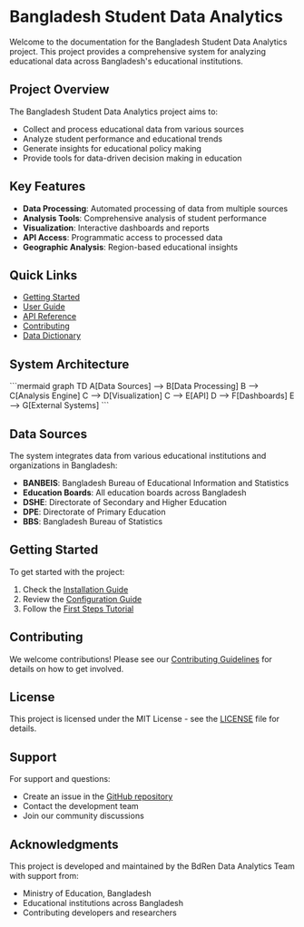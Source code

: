 # Bangladesh Student Data Analytics

Welcome to the documentation for the Bangladesh Student Data Analytics project. This project provides a comprehensive system for analyzing educational data across Bangladesh's educational institutions.

## Project Overview

The Bangladesh Student Data Analytics project aims to:

- Collect and process educational data from various sources
- Analyze student performance and educational trends
- Generate insights for educational policy making
- Provide tools for data-driven decision making in education

## Key Features

- **Data Processing**: Automated processing of data from multiple sources
- **Analysis Tools**: Comprehensive analysis of student performance
- **Visualization**: Interactive dashboards and reports
- **API Access**: Programmatic access to processed data
- **Geographic Analysis**: Region-based educational insights

## Quick Links

- [Getting Started](getting-started/installation.md)
- [User Guide](user-guide/data-processing.md)
- [API Reference](api-reference/data-processor.md)
- [Contributing](contributing/guidelines.md)
- [Data Dictionary](data-dictionary/overview.md)

## System Architecture

\`\`\`mermaid
graph TD
    A[Data Sources] --> B[Data Processing]
    B --> C[Analysis Engine]
    C --> D[Visualization]
    C --> E[API]
    D --> F[Dashboards]
    E --> G[External Systems]
\`\`\`

## Data Sources

The system integrates data from various educational institutions and organizations in Bangladesh:

- **BANBEIS**: Bangladesh Bureau of Educational Information and Statistics
- **Education Boards**: All education boards across Bangladesh
- **DSHE**: Directorate of Secondary and Higher Education
- **DPE**: Directorate of Primary Education
- **BBS**: Bangladesh Bureau of Statistics

## Getting Started

To get started with the project:

1. Check the [Installation Guide](getting-started/installation.md)
2. Review the [Configuration Guide](getting-started/configuration.md)
3. Follow the [First Steps Tutorial](getting-started/first-steps.md)

## Contributing

We welcome contributions! Please see our [Contributing Guidelines](contributing/guidelines.md) for details on how to get involved.

## License

This project is licensed under the MIT License - see the [LICENSE](https://github.com/boss-net/bossnet/blob/master/LICENSE) file for details.

## Support

For support and questions:
- Create an issue in the [GitHub repository](https://github.com/boss-net/bossnet/issues)
- Contact the development team
- Join our community discussions

## Acknowledgments

This project is developed and maintained by the BdRen Data Analytics Team with support from:
- Ministry of Education, Bangladesh
- Educational institutions across Bangladesh
- Contributing developers and researchers
